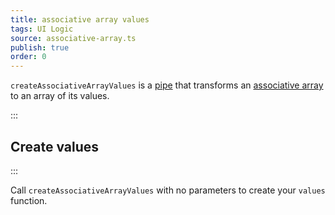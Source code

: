 ```yaml
---
title: associative array values
tags: UI Logic
source: associative-array.ts
publish: true
order: 0
---
```


`createAssociativeArrayValues` is a [pipe](/docs/logic/pipes-overview) that transforms an [associative array](/docs/logic/associative-array-overview) to an array of its values.


:::
## Create values
:::

Call `createAssociativeArrayValues` with no parameters to create your `values` function.

